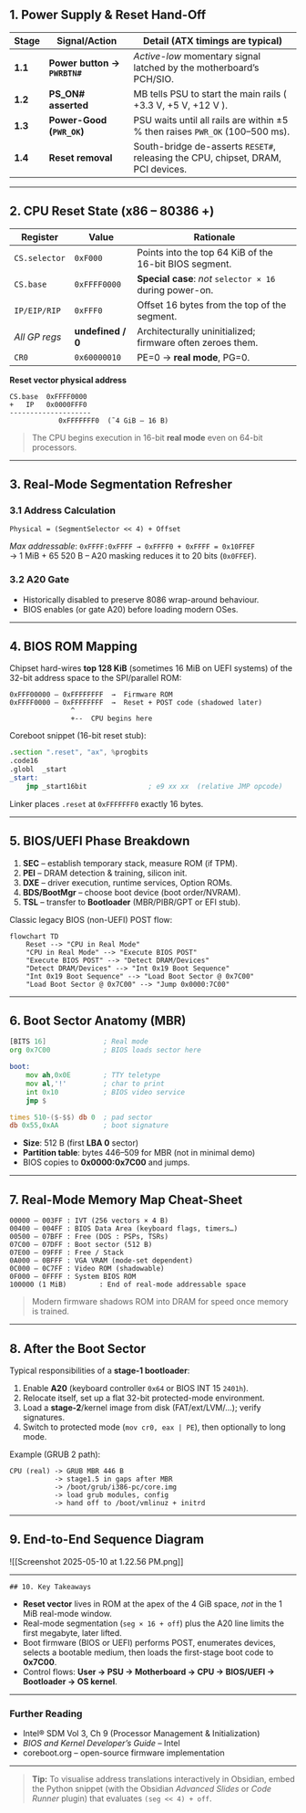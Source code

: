 ## 1. Power Supply & Reset Hand-Off  

| Stage | Signal/Action | Detail (ATX timings are typical) |
|-------|---------------|----------------------------------|
| **1.1** | **Power button → `PWRBTN#`** | _Active-low_ momentary signal latched by the motherboard’s PCH/SIO. |
| **1.2** | **PS_ON# asserted** | MB tells PSU to start the main rails ( +3.3 V, +5 V, +12 V ). |
| **1.3** | **Power-Good (`PWR_OK`)** | PSU waits until all rails are within ±5 % then raises `PWR_OK` (100–500 ms). |
| **1.4** | **Reset removal** | South-bridge de-asserts `RESET#`, releasing the CPU, chipset, DRAM, PCI devices. |


---

## 2. CPU Reset State (x86 – 80386 +)

| Register | Value | Rationale |
|----------|-------|-----------|
| `CS.selector` | `0xF000` | Points into the top 64 KiB of the 16-bit BIOS segment. |
| `CS.base` | `0xFFFF0000` | **Special case**: _not_ `selector × 16` during power-on. |
| `IP/EIP/RIP` | `0xFFF0` | Offset 16 bytes from the top of the segment. |
| _All GP regs_ | **undefined / 0** | Architecturally uninitialized; firmware often zeroes them. |
| `CR0` | `0x60000010` | PE=0 → **real mode**, PG=0. |

**Reset vector physical address**

```text
CS.base  0xFFFF0000
+   IP   0x0000FFF0
--------------------
            0xFFFFFFF0  (˜4 GiB – 16 B)
```

> The CPU begins execution in 16-bit **real mode** even on 64-bit processors.

---

## 3. Real-Mode Segmentation Refresher  

### 3.1 Address Calculation  

```
Physical = (SegmentSelector << 4) + Offset
```

*Max addressable*: `0xFFFF:0xFFFF → 0xFFFF0 + 0xFFFF = 0x10FFEF`  
→ 1 MiB + 65 520 B – A20 masking reduces it to 20 bits (`0x0FFEF`).

### 3.2 A20 Gate  
* Historically disabled to preserve 8086 wrap-around behaviour.  
* BIOS enables (or gate A20) before loading modern OSes.

---

## 4. BIOS ROM Mapping  

Chipset hard-wires **top 128 KiB** (sometimes 16 MiB on UEFI systems) of the 32-bit address space to the SPI/parallel ROM:

```
0xFFF00000 – 0xFFFFFFFF  →  Firmware ROM
0xFFFF0000 – 0xFFFFFFFF  →  Reset + POST code (shadowed later)
               ^
               +--  CPU begins here
```

Coreboot snippet (16-bit reset stub):

```asm
.section ".reset", "ax", %progbits
.code16
.globl  _start
_start:
    jmp _start16bit               ; e9 xx xx  (relative JMP opcode)
```

Linker places `.reset` at `0xFFFFFFF0` exactly 16 bytes.

---

## 5. BIOS/UEFI Phase Breakdown  

1. **SEC** – establish temporary stack, measure ROM (if TPM).  
2. **PEI** – DRAM detection & training, silicon init.  
3. **DXE** – driver execution, runtime services, Option ROMs.  
4. **BDS/BootMgr** – choose boot device (boot order/NVRAM).  
5. **TSL** – transfer to **Bootloader** (MBR/PIBR/GPT or EFI stub).

Classic legacy BIOS (non-UEFI) POST flow:

```mermaid
flowchart TD
    Reset --> "CPU in Real Mode"
    "CPU in Real Mode" --> "Execute BIOS POST"
    "Execute BIOS POST" --> "Detect DRAM/Devices"
    "Detect DRAM/Devices" --> "Int 0x19 Boot Sequence"
    "Int 0x19 Boot Sequence" --> "Load Boot Sector @ 0x7C00"
    "Load Boot Sector @ 0x7C00" --> "Jump 0x0000:7C00"
```

---

## 6. Boot Sector Anatomy (MBR)

```asm
[BITS 16]              ; Real mode
org 0x7C00             ; BIOS loads sector here

boot:
    mov ah,0x0E        ; TTY teletype
    mov al,'!'         ; char to print
    int 0x10           ; BIOS video service
    jmp $

times 510-($-$$) db 0  ; pad sector
db 0x55,0xAA           ; boot signature
```

* **Size**: 512 B (first **LBA 0** sector)  
* **Partition table**: bytes 446–509 for MBR (not in minimal demo)  
* BIOS copies to **0x0000:0x7C00** and jumps.

---

## 7. Real-Mode Memory Map Cheat-Sheet  

```text
00000 – 003FF : IVT (256 vectors × 4 B)
00400 – 004FF : BIOS Data Area (keyboard flags, timers…)
00500 – 07BFF : Free (DOS : PSPs, TSRs)
07C00 – 07DFF : Boot sector (512 B)
07E00 – 09FFF : Free / Stack
0A000 – 0BFFF : VGA VRAM (mode-set dependent)
0C000 – 0C7FF : Video ROM (shadowable)
0F000 – 0FFFF : System BIOS ROM
100000 (1 MiB)        : End of real-mode addressable space
```

> Modern firmware shadows ROM into DRAM for speed once memory is trained.

---

## 8. After the Boot Sector  

Typical responsibilities of a **stage-1 bootloader**:  

1. Enable **A20** (keyboard controller `0x64` or BIOS INT 15 `2401h`).  
2. Relocate itself, set up a flat 32-bit protected-mode environment.  
3. Load a **stage-2**/kernel image from disk (FAT/ext/LVM/…); verify signatures.  
4. Switch to protected mode (`mov cr0, eax | PE`), then optionally to long mode.

Example (GRUB 2 path):

```
CPU (real) -> GRUB MBR 446 B
           -> stage1.5 in gaps after MBR
           -> /boot/grub/i386-pc/core.img
           -> load grub modules, config
           -> hand off to /boot/vmlinuz + initrd
```

---

## 9. End-to-End Sequence Diagram  
![[Screenshot 2025-05-10 at 1.22.56 PM.png]]

---

	## 10. Key Takeaways  

* **Reset vector** lives in ROM at the apex of the 4 GiB space, _not_ in the 1 MiB real-mode window.  
* Real-mode segmentation (`seg × 16 + off`) plus the A20 line limits the first megabyte, later lifted.  
* Boot firmware (BIOS or UEFI) performs POST, enumerates devices, selects a bootable medium, then loads the first-stage boot code to **0x7C00**.  
* Control flows: **User → PSU → Motherboard → CPU → BIOS/UEFI → Bootloader → OS kernel**.

---

### Further Reading  

* Intel® SDM Vol 3, Ch 9 (Processor Management & Initialization)  
* *BIOS and Kernel Developer’s Guide* – Intel  
* coreboot.org – open-source firmware implementation  

---

> **Tip:** To visualise address translations interactively in Obsidian, embed the Python snippet (with the Obsidian *Advanced Slides* or *Code Runner* plugin) that evaluates `(seg << 4) + off`.